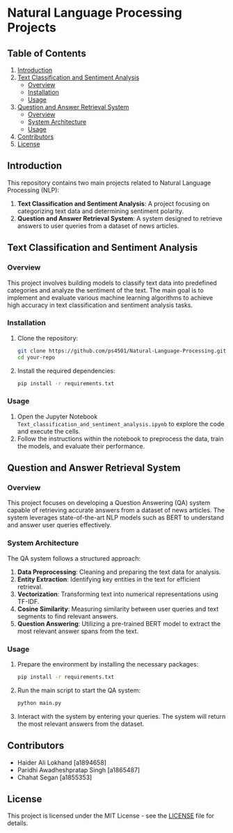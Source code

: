 # Natural Language Processing Projects

## Table of Contents
1. [Introduction](#introduction)
2. [Text Classification and Sentiment Analysis](#text-classification-and-sentiment-analysis)
    - [Overview](#overview)
    - [Installation](#installation)
    - [Usage](#usage)
3. [Question and Answer Retrieval System](#question-and-answer-retrieval-system)
    - [Overview](#overview-1)
    - [System Architecture](#system-architecture)
    - [Usage](#usage-1)
4. [Contributors](#contributors)
5. [License](#license)

## Introduction
This repository contains two main projects related to Natural Language Processing (NLP):
1. **Text Classification and Sentiment Analysis**: A project focusing on categorizing text data and determining sentiment polarity.
2. **Question and Answer Retrieval System**: A system designed to retrieve answers to user queries from a dataset of news articles.

## Text Classification and Sentiment Analysis

### Overview
This project involves building models to classify text data into predefined categories and analyze the sentiment of the text. The main goal is to implement and evaluate various machine learning algorithms to achieve high accuracy in text classification and sentiment analysis tasks.

### Installation
1. Clone the repository:
    ```sh
    git clone https://github.com/ps4501/Natural-Language-Processing.git
    cd your-repo
    ```
2. Install the required dependencies:
    ```sh
    pip install -r requirements.txt
    ```

### Usage
1. Open the Jupyter Notebook `Text_classification_and_sentiment_analysis.ipynb` to explore the code and execute the cells.
2. Follow the instructions within the notebook to preprocess the data, train the models, and evaluate their performance.

## Question and Answer Retrieval System

### Overview
This project focuses on developing a Question Answering (QA) system capable of retrieving accurate answers from a dataset of news articles. The system leverages state-of-the-art NLP models such as BERT to understand and answer user queries effectively.

### System Architecture
The QA system follows a structured approach:
1. **Data Preprocessing**: Cleaning and preparing the text data for analysis.
2. **Entity Extraction**: Identifying key entities in the text for efficient retrieval.
3. **Vectorization**: Transforming text into numerical representations using TF-IDF.
4. **Cosine Similarity**: Measuring similarity between user queries and text segments to find relevant answers.
5. **Question Answering**: Utilizing a pre-trained BERT model to extract the most relevant answer spans from the text.

### Usage
1. Prepare the environment by installing the necessary packages:
    ```sh
    pip install -r requirements.txt
    ```
2. Run the main script to start the QA system:
    ```sh
    python main.py
    ```
3. Interact with the system by entering your queries. The system will return the most relevant answers from the dataset.

## Contributors
- Haider Ali Lokhand [a1894658]
- Paridhi Awadheshpratap Singh [a1865487]
- Chahat Segan [a1855353]

## License
This project is licensed under the MIT License - see the [LICENSE](LICENSE) file for details.

